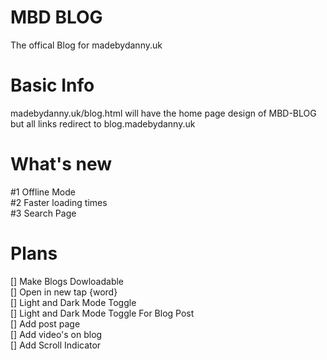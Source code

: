 # MBD BLOG
The offical Blog for madebydanny.uk 
# Basic Info
madebydanny.uk/blog.html will have the home page design of MBD-BLOG but all links redirect to blog.madebydanny.uk
# What's new
#1 Offline Mode<br>
#2 Faster loading times<br>
#3 Search Page

# Plans
[] Make Blogs Dowloadable<br>
[] Open in new tap {word}<br>
[] Light and Dark Mode Toggle <br>
[] Light and Dark Mode Toggle For Blog Post<br>
[] Add post page<br>
[] Add video's on blog<br>
[] Add Scroll Indicator